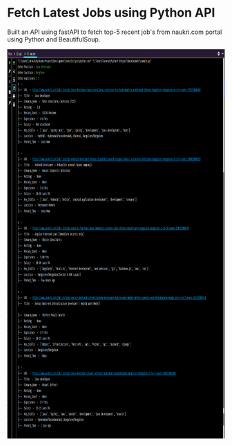 # Fetch Latest Jobs using Python API
Built an API using fastAPI to fetch top-5 recent job's from naukri.com portal using Python and BeautifulSoup.

<p align="center">
  <img class="center" src ="/sample/img.png" alt="Drawing" style="width : 700px; height : 900px">
</p>
